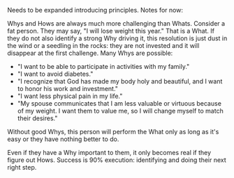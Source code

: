 Needs to be expanded introducing principles. Notes for now:

Whys and Hows are always much more challenging than Whats. Consider a fat person. They may say, "I will lose weight this year." That is a What. If they do not also identify a strong Why driving it, this resolution is just dust in the wind or a seedling in the rocks: they are not invested and it will disappear at the first challenge. Many Whys are possible: 
 - "I want to be able to participate in activities with my family."
 - "I want to avoid diabetes."
 - "I recognize that God has made my body holy and beautiful, and I want to honor his work and investment."
 - "I want less physical pain in my life."
 - "My spouse communicates that I am less valuable or virtuous because of my weight. I want them to value me, so I will change myself to match their desires."

Without good Whys, this person will perform the What only as long as it's easy or they have nothing better to do.

Even if they have a Why important to them, it only becomes real if they figure out Hows. Success is 90% execution: identifying and doing their next right step. 
